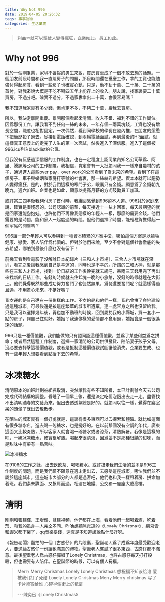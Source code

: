 ```yaml
---
title: Why Not 996
date: 2019-04-05 20:26:32
tags: 事事物物
categories: 生活萬歲
---
```


> 利益本就可以驅使人變得瘋狂，企業如此，員工如此。

# Why not 996

對於一個剛畢業，家境不富裕的男生來說，買房買車成了一個不敢去想的話題。一個朋友前段時間和我一直聊房子的問題，那段時間還在重慶工作，拿的工資也能勉強付得起房貸，看到一些房子也確實心動。只是，動不動十萬、二十萬、三十萬的首付，對我來說大概是不吃不喝四五年才能存上的收入。朋友說，找家裏要二十萬買房，不過分吧。確實不過分，不過家裏拿出二十萬，會很容易嗎？

我不知道我家裏有多少錢，但肯定不多，不夠二十萬，給我去買房。

所以，我決定離開重慶。離開那個看起來清閒、收入不錯、福利不錯的工作崗位。因爲那份工作，讓我看不到任何一絲的未來，一年存個一兩萬塊錢，工資也沒有增長空間，職位也相對固定。一次偶然，看到同學校的學長在發內推，在朋友的慫恿下把簡歷投了過去。從接到電話確認，到兩輪電話面試，再到最後的HR面試，就這樣真正意義上的走完了人生的第一次面試，然後進入了深信服。進入了這個被996.icu列入blacklist的公司。

但我沒有反感過深信服的工作制度，也在一定程度上認同業內知名公司華爲、阿里、騰訊等公司的工作制度。我相信，肯定會有一大批如同我一一樣來自農村的孩子，通過進入這些over pay，over work的公司看到了對未來的希望。看到了在這個房子、車子與婚姻和家庭打等號的社會裏，那一絲絲的希望。資本本就可以趨勢人變得瘋狂，是的，對於我們這樣的寒門子弟，眼裏只有金錢。願意爲了金錢朝九晚九，週六加班。企業也是如此，願意以提高月薪的方式鼓勵員工加班。

或許當三四年後我夠付房子首付時，我纔回感覺到996的不人道。996對於家庭來說，確實是很殘忍的。公司認識的前輩，每天接近十一點才回家，每天最期望的就是回家還能抱抱娃。也許他們不再像我這樣的年輕人一樣，那麼的需要金錢。他們需要的是時間，能和家人一起度過的時間。但他們選擇了時間，能輕易負擔得起一個家庭的開銷嗎？

996讓一部分年輕人可以參與到一種資本積累的方案中去，哪怕這個方案是以犧牲健康、戀愛、家人陪伴爲代價的。但對於他們來說，至少不會對這個社會徹底的失去希望，哪怕到最後什麼也沒有留下！

前幾天看到看電影了沒解說日本紀錄片《三和人才市場》，三合人才市場就在深圳，看完之後讓我感到自己是幸運的，同時也是不幸的。所謂的三和大神，就是那些在三和人才市場，找到一份日結的工作後幹完就去網吧，呆兩三天錢用完了再出來找新的日結工作。有錢的時候就去住15塊一晚的小旅館，沒錢的時候就睡在大街上。他們覺得既然那些成功努力奮鬥了也徒然無果，爲何還要奮鬥呢？就這樣得過且過，不用擔心未來，不挺好嗎？

我幸運的是自己還有一份像樣的工作。不幸的是和他們一樣，我也曾拼了命地建設過這種城市，可最後還是被這座繁華的城市所遺棄，連一處容身之所也沒留給我。只是我可以選擇幾年後，再也加不動班的時候，回到屬於我的小縣城，買一套小一點的房子，夠自己住就好。婚姻？我連像樣的愛情都不曾用過，婚姻會是一個很遙遠的話題。

996只是一種價值觀，我們能做的只有認同認這種價值觀，並爲了某些利益爲之拼命；或者居然這種工作制度，選擇一家清閒的公司供供房貸、陪陪妻子孩子父母。沒必要去抨擊這種價值觀，或者是抵制這種價值觀試圖讓他消失。企業要生成、也有一些年輕人想要看到點活下去的希望。

# 冰凍糖水

清明原本的加班計劃被組長取消，突然讓我有些不知所措，本已計劃號今天去公司完成代碼結構的調整。昏睡了一個早上後，還是決定吃個泡麪出去走一走。盡管找不出清明踏春的文藝范來，但出去透透氣總是好的。就如同以往一樣，覺得在寢室呆的頭暈了就出去散散步。

在陌生的城市裏有一個好處就是，這裏有很多東西可以去探索和體驗。就比如這面有很多糖水店，進去喝一碗糖水，也是挺好的。在以前那個沒有空調的年代，廣東這面又比較炎熱，所以客家人就會喝一碗糖水或者涼茶，清熱解暑。我像是這樣的吧，一碗冰凍糖水，確實很解熱。喝起來很清淡，因爲並不是那種很膩的甜味，而是甜味中有帶有一點苦味。

![冰凍糖水](https://blog-1253210260.cos.ap-guangzhou.myqcloud.com/photo/nangougujia_bindongtangshui.jpg)

在9106的工作之餘，出去飲飲茶、喝喝糖水。或許搶走我們生活的並不是996工作制度的問題，而是我們願不願意在週末走出去，去感受這座城市，哪怕我們並不屬於這座城市。這座城市大部分的人都是過客吧，他們也和我一樣租着房、拼命加着班。我們素未謀面、又擦肩而過，相遇在地鐵、公交和一座座大廈高樓。

# 清明

剛剛和張建輝、王增輝、譚建視頻，他們都在上海，看着他們一起喝着酒，吃着菜，和我的孤身一人完全不同。昨晚想聽陳奕迅的《Lonely Christmas》，網易雲和蝦米都下架了，qq音樂要錢，還真是不知道該說點什麼好呀。

《報告老闆》翻拍的一個《古惑仔》的片段裏，聖誕老人爲了成爲年度最受歡迎老人，要送給古惑仔一份讓他滿意的禮物。聖誕老人嘗試了很多東西，古惑仔都不滿意。最後聖誕老人爲古惑仔彈唱了Lonely Christmas，也許古惑仔每天打打殺殺，但也需要有人陪伴。在聖誕節的時候，可以有個人祝福。

>Merry Merry Christmas
>Lonely Lonely Christmas
>想祝福不知该给谁
>爱被我们打了死结
>Lonely Lonely Christmas
>Merry Merry christmas
>写了卡片能寄给谁
>心碎得像街上的纸屑
>
>---陳奕迅《Lonely Christmas》